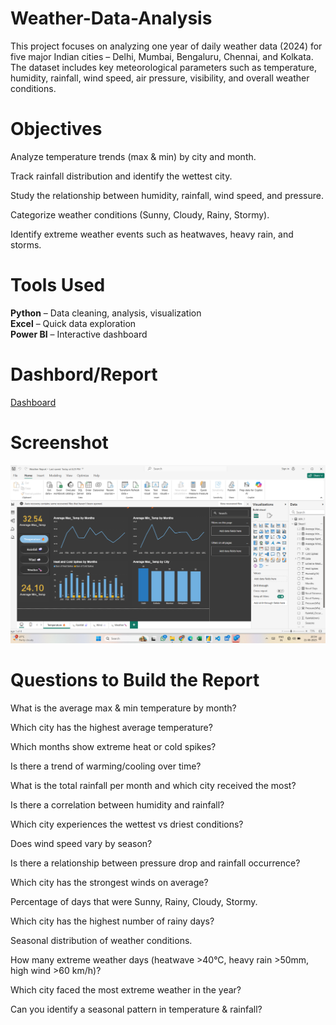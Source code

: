 # Weather-Data-Analysis
This project focuses on analyzing one year of daily weather data (2024) for five major Indian cities – Delhi, Mumbai, Bengaluru, Chennai, and Kolkata. The dataset includes key meteorological parameters such as temperature, humidity, rainfall, wind speed, air pressure, visibility, and overall weather conditions.

# Objectives

Analyze temperature trends (max & min) by city and month.

Track rainfall distribution and identify the wettest city.

Study the relationship between humidity, rainfall, wind speed, and pressure.

Categorize weather conditions (Sunny, Cloudy, Rainy, Stormy).

Identify extreme weather events such as heatwaves, heavy rain, and storms.

# Tools Used  
**Python**  – Data cleaning, analysis, visualization  
**Excel** – Quick data exploration  
**Power BI** – Interactive dashboard  

# Dashbord/Report

<a href ="https://github.com/Siddaling1/Weather-Data-Analysis/blob/main/Weather%20Report.pbix">Dashboard</a>

# Screenshot 
![Dashboard Screenshot](https://github.com/Siddaling1/Weather-Data-Analysis/blob/main/Weather%20Screenshot.png)

# Questions to Build the Report 

What is the average max & min temperature by month?

Which city has the highest average temperature?

Which months show extreme heat or cold spikes?

Is there a trend of warming/cooling over time?

What is the total rainfall per month and which city received the most?

Is there a correlation between humidity and rainfall?

Which city experiences the wettest vs driest conditions?

Does wind speed vary by season?

Is there a relationship between pressure drop and rainfall occurrence?

Which city has the strongest winds on average?

Percentage of days that were Sunny, Rainy, Cloudy, Stormy.

Which city has the highest number of rainy days?

Seasonal distribution of weather conditions.

How many extreme weather days (heatwave >40°C, heavy rain >50mm, high wind >60 km/h)?

Which city faced the most extreme weather in the year?

Can you identify a seasonal pattern in temperature & rainfall?

